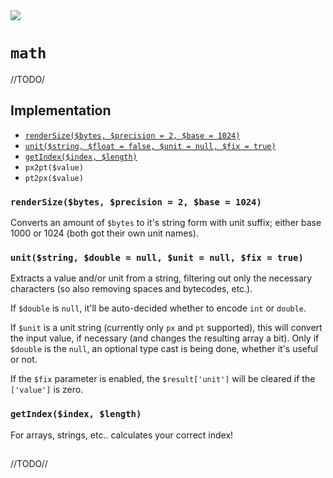 <img src="https://kekse.biz/github.php?draw&override=github:count2">

# `math`
//TODO/

## Implementation
* [`renderSize($bytes, $precision = 2, $base = 1024)`](#renderSize)
* [`unit($string, $float = false, $unit = null, $fix = true)`](#unit)
* [`getIndex($index, $length)`](#getIndex)
* `px2pt($value)`
* `pt2px($value)`

### `renderSize($bytes, $precision = 2, $base = 1024)`
Converts an amount of `$bytes` to it's string form with unit suffix;
either base 1000 or 1024 (both got their own unit names).

### `unit($string, $double = null, $unit = null, $fix = true)`
Extracts a value and/or unit from a string, filtering out only the necessary characters (so
also removing spaces and bytecodes, etc.).

If `$double` is `null`, it'll be auto-decided whether to encode `int` or `double`.

If `$unit` is a unit string (currently only `px` and `pt` supported), this will convert the
input value, if necessary (and changes the resulting array a bit). Only if `$double` is the
`null`, an optional type cast is being done, whether it's useful or not.

If the `$fix` parameter is enabled, the `$result['unit']` will be cleared if the `['value']`
is zero.

### `getIndex($index, $length)`
For arrays, strings, etc.. calculates your correct index!

##
//TODO//

